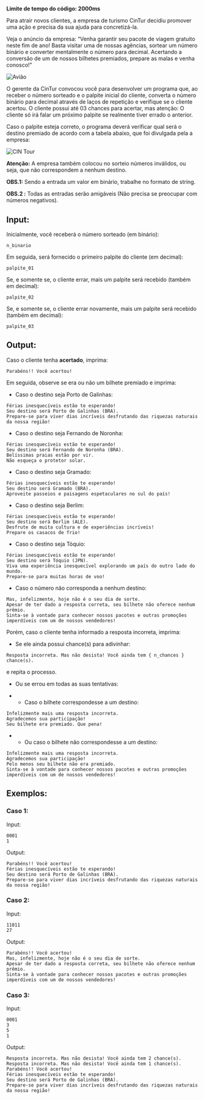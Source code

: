 # 

**Limite de tempo do código: 2000ms**

Para atrair novos clientes, a empresa de turismo CinTur decidiu promover uma ação e precisa da sua ajuda para concretizá-la.

Veja o anúncio da empresa: “Venha garantir seu pacote de viagem gratuito neste fim de ano! Basta visitar uma de nossas agências, sortear um número binário e converter mentalmente o número para decimal. Acertando a conversão de um de nossos bilhetes premiados, prepare as malas e venha conosco!”

![Avião](https://media.tenor.com/yZ7QWZvJ6-4AAAAi/party-travelling.gif)

O gerente da CinTur convocou você para desenvolver um programa que, ao receber o número sorteado e o palpite inicial do cliente, converta o número binário para decimal através de laços de repetição e verifique se o cliente acertou. O cliente possui até 03 chances para acertar, mas atenção: O cliente só irá falar um próximo palpite se realmente tiver errado o anterior.

Caso o palpite esteja correto, o programa deverá verificar qual será o destino premiado de acordo com a tabela abaixo, que foi divulgada pela a empresa:

![CIN Tour](https://i.postimg.cc/Rhbv7Bqr/Cin-Tour-2.png)

**Atenção:** A empresa também colocou no sorteio números inválidos, ou seja, que não correspondem a nenhum destino.

**OBS.1:** Sendo a entrada um valor em binário, trabalhe no formato de string.

**OBS.2 :** Todas as entradas serão amigáveis (Não precisa se preocupar com números negativos).

## Input:

Inicialmente, você receberá o número sorteado (em binário):

```
n_binario
```

Em seguida, será fornecido o primeiro palpite do cliente (em decimal):

```
palpite_01
```

Se, e somente se, o cliente errar, mais um palpite será recebido (também em decimal):

```
palpite_02
```

Se, e somente se, o cliente errar novamente, mais um palpite será recebido (também em decimal):

```
palpite_03
```

## Output:

Caso o cliente tenha **acertado**, imprima:

```
Parabéns!! Você acertou!
```

Em seguida, observe se era ou não um bilhete premiado e imprima:

- Caso o destino seja Porto de Galinhas:

```
Férias inesquecíveis estão te esperando!
Seu destino será Porto de Galinhas (BRA).
Prepare-se para viver dias incríveis desfrutando das riquezas naturais da nossa região!
```

- Caso o destino seja Fernando de Noronha:

```
Férias inesquecíveis estão te esperando!
Seu destino será Fernando de Noronha (BRA).
Belíssimas praias estão por vir.
Não esqueça o protetor solar.
```

- Caso o destino seja Gramado:

```
Férias inesquecíveis estão te esperando!
Seu destino será Gramado (BRA).
Aproveite passeios e paisagens espetaculares no sul do país!
```

- Caso o destino seja Berlim:

```
Férias inesquecíveis estão te esperando!
Seu destino será Berlim (ALE).
Desfrute de muita cultura e de experiências incríveis!
Prepare os casacos de frio!
```

- Caso o destino seja Tóquio:

```
Férias inesquecíveis estão te esperando!
Seu destino será Tóquio (JPN).
Viva uma experiência inesquecível explorando um país do outro lado do mundo.
Prepare-se para muitas horas de voo!
```

- Caso o número não corresponda a nenhum destino:

```
Mas, infelizmente, hoje não é o seu dia de sorte.
Apesar de ter dado a resposta correta, seu bilhete não oferece nenhum prêmio.
Sinta-se à vontade para conhecer nossos pacotes e outras promoções imperdíveis com um de nossos vendedores!
```

Porém, caso o cliente tenha informado a resposta incorreta, imprima:

- Se ele ainda possui chance(s) para adivinhar:

```
Resposta incorreta. Mas não desista! Você ainda tem { n_chances } chance(s).
```

e repita o processo.

- Ou se errou em todas as suas tentativas:

- - Caso o bilhete correspondesse a um destino:

```
Infelizmente mais uma resposta incorreta.
Agradecemos sua participação!
Seu bilhete era premiado. Que pena!
```

- - Ou caso o bilhete não correspondesse a um destino:

```
Infelizmente mais uma resposta incorreta.
Agradecemos sua participação!
Pelo menos seu bilhete não era premiado.
Sinta-se à vontade para conhecer nossos pacotes e outras promoções imperdíveis com um de nossos vendedores!
```

## Exemplos:

### Caso 1:

Input:
```
0001
1
```

Output:
```
Parabéns!! Você acertou!
Férias inesquecíveis estão te esperando!
Seu destino será Porto de Galinhas (BRA).
Prepare-se para viver dias incríveis desfrutando das riquezas naturais da nossa região!
```

### Caso 2:

Input:
```
11011
27
```

Output:
```
Parabéns!! Você acertou!
Mas, infelizmente, hoje não é o seu dia de sorte.
Apesar de ter dado a resposta correta, seu bilhete não oferece nenhum prêmio.
Sinta-se à vontade para conhecer nossos pacotes e outras promoções imperdíveis com um de nossos vendedores!
```

### Caso 3:

Input:
```
0001
3
5
1
```

Output:
```
Resposta incorreta. Mas não desista! Você ainda tem 2 chance(s).
Resposta incorreta. Mas não desista! Você ainda tem 1 chance(s).
Parabéns!! Você acertou!
Férias inesquecíveis estão te esperando!
Seu destino será Porto de Galinhas (BRA).
Prepare-se para viver dias incríveis desfrutando das riquezas naturais da nossa região!
```